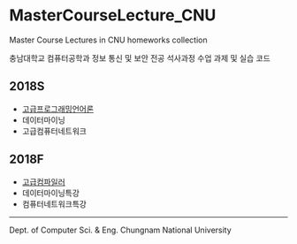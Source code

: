 # MasterCourseLecture_CNU
Master Course Lectures in CNU
homeworks collection

충남대학교 컴퓨터공학과 정보 통신 및 보안 전공
석사과정 수업 과제 및 실습 코드

## 2018S
* [고급프로그래밍언어론](https://github.com/HyungJiny/MasterCourseLecture_CNU/tree/master/AdvancedProgrammingLanguage)
* 데이터마이닝
* 고급컴퓨터네트워크

## 2018F
* [고급컴파일러](https://github.com/HyungJiny/MasterCourseLecture_CNU/tree/master/AdvancedCompiler)
* 데이터마이닝특강
* 컴퓨터네트워크특강
- - -
Dept. of Computer Sci. & Eng.    Chungnam National University
